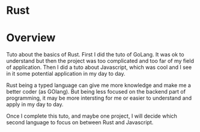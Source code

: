 # Rust

# Overview

Tuto about the basics of Rust.
First I did the tuto of GoLang. It was ok to understand but then the project was too complicated and too far of my field of application. Then I did a tuto about Javascript, which was cool and I see in it some potential application in my day to day.

Rust being a typed language can give me more knowledge and make me a better coder (as GOlang). But being less focused on the backend part of programming, it may be more intersting for me or easier to understand and apply in my day to day.

Once I complete this tuto, and maybe one project, I will decide which second language to focus on between Rust and Javascript.

